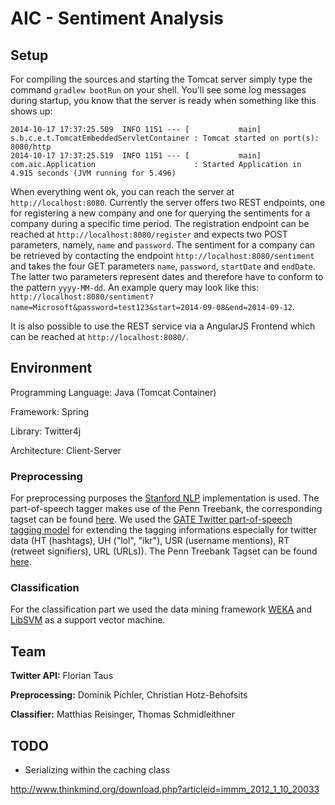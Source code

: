 AIC - Sentiment Analysis
===

## Setup

For compiling the sources and starting the Tomcat server simply type the command
`gradlew bootRun` on your shell. You'll see some log messages during startup,
you know that the server is ready when something like this shows up:

```
2014-10-17 17:37:25.509  INFO 1151 --- [           main] s.b.c.e.t.TomcatEmbeddedServletContainer : Tomcat started on port(s): 8080/http
2014-10-17 17:37:25.519  INFO 1151 --- [           main] com.aic.Application                      : Started Application in 4.915 seconds (JVM running for 5.496)
```

When everything went ok, you can reach the server at `http://localhost:8080`.
Currently the server offers two REST endpoints, one for registering a new
company and one for querying the sentiments for a company during a specific
time period. The registration endpoint can be reached at `http://localhost:8080/register`
and expects two POST parameters, namely, `name` and `password`. The sentiment for
a company can be retrieved by contacting the endpoint `http://localhost:8080/sentiment`
and takes the four GET parameters `name`, `password`, `startDate` and `endDate`. The latter
two parameters represent dates and therefore have to conform to the pattern `yyyy-MM-dd`. An
example query may look like this: `http://localhost:8080/sentiment?name=Microsoft&password=test123&start=2014-09-08&end=2014-09-12`.

It is also possible to use the REST service via a AngularJS Frontend which can be reached at `http://localhost:8080/`.

## Environment

Programming Language: Java (Tomcat Container)

Framework: Spring

Library: Twitter4j

Architecture: Client-Server


### Preprocessing

For preprocessing purposes the [Stanford NLP](http://nlp.stanford.edu) implementation is used. The part-of-speech
tagger makes use of the Penn Treebank, the corresponding tagset can be found
[here](http://www.comp.leeds.ac.uk/ccalas/tagsets/upenn.html). We used the
[GATE Twitter part-of-speech tagging model](https://gate.ac.uk/wiki/twitter-postagger.html) for extending the
tagging informations especially for twitter data (HT (hashtags), UH ("lol", "ikr"), USR (username mentions),
RT (retweet signifiers), URL (URLs)). The Penn Treebank Tagset can be found
[here](http://www.comp.leeds.ac.uk/ccalas/tagsets/upenn.html).

### Classification

For the classification part we used the data mining framework [WEKA](http://www.cs.waikato.ac.nz/ml/weka/) and
[LibSVM](http://www.csie.ntu.edu.tw/~cjlin/libsvm/) as a support vector machine.

## Team

**Twitter API:** Florian Taus

**Preprocessing:** Dominik Pichler, Christian Hotz-Behofsits

**Classifier:** Matthias Reisinger, Thomas Schmidleithner

## TODO

 - Serializing within the caching class

http://www.thinkmind.org/download.php?articleid=immm_2012_1_10_20033
